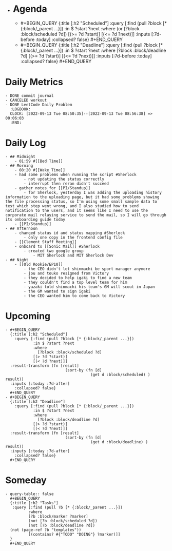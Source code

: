 - # Agenda
	- #+BEGIN_QUERY
	  {:title [:h2 "Scheduled"]
	    :query [:find (pull ?block [* {:block/_parent ...}])
	            :in $ ?start ?next
	            :where
	            (or
	              [?block :block/scheduled ?d])
	            [(>= ?d ?start)]
	            [(<= ?d ?next)]]
	  :inputs [:7d-before :today]
	    :collapsed? false}
	  #+END_QUERY
	- #+BEGIN_QUERY
	  {:title [:h2 "Deadline"]
	    :query [:find (pull ?block [* {:block/_parent ...}])
	            :in $ ?start ?next
	            :where
	              [?block :block/deadline ?d]
	            [(>= ?d ?start)]
	            [(<= ?d ?next)]]
	    :inputs [:7d-before :today]
	    :collapsed? false}
	  #+END_QUERY
# Daily Metrics
	- DONE commit journal
	- CANCELED workout
	- DONE LeetCode Daily Problem
	  :LOGBOOK:
	  CLOCK: [2022-09-13 Tue 08:50:35]--[2022-09-13 Tue 08:56:38] =>  00:06:03
	  :END:
# Daily Log
	- ## Midnight
		- 01:59 #[[Bed Time]]
	- ## Morning
		- 08:20 #[[Wake Time]]
		- had some problems when running the script #Sherlock
			- not updating the status correctly
			- interrupt then reran didn't succeed
		- gather notes for [[PI/Standup]]
			- for Sherlock, yesterday I was adding the uploading history information to the uploading page, but it had some problems showing the file processing status, so I'm using some small sample data to test which step went wrong, and I also studied how to send notification to the users, and it seems like I need to use the corporate mail relaying service to send the mail, so I will go through its onboarding guide today
		- [[PI/Standup]]
	- ## Afternoon
		- changed status id and status mapping #Sherlock
			- only one copy in the frontend config file
		- [[Clement Staff Meeting]]
		- onboard to [[Sonic Mail]] #Sherlock
			- created two google group
				- MIT Sherlock and MIT Sherlock Dev
	- ## Night
		- [[Old Rookie/EP10]]
			- the CEO didn't let shinmachi be sport manager anymore
			- jou and touko resigned from Victory
			- they decided to help igaki to find a new team
			- they couldn't find a top level team for him
			- yazaki told shinmachi his team's GM will scout in Japan
			- the GM wanted to sign igaki
			- the CEO wanted him to come back to Victory
# Upcoming
	- #+BEGIN_QUERY
	  {:title [:h2 "Scheduled"]
	    :query [:find (pull ?block [* {:block/_parent ...}])
	            :in $ ?start ?next
	            :where
	              [?block :block/scheduled ?d]
	            [(> ?d ?start)]
	            [(< ?d ?next)]]
	  :result-transform (fn [result]
	                          (sort-by (fn [d]
	                                     (get d :block/scheduled) ) result))    
	  :inputs [:today :7d-after]
	    :collapsed? false}
	  #+END_QUERY
	- #+BEGIN_QUERY
	  {:title [:h2 "Deadline"]
	    :query [:find (pull ?block [* {:block/_parent ...}])
	            :in $ ?start ?next
	            :where
	              [?block :block/deadline ?d]
	            [(> ?d ?start)]
	            [(< ?d ?next)]]
	  :result-transform (fn [result]
	                          (sort-by (fn [d]
	                                     (get d :block/deadline) ) result))    
	  :inputs [:today :7d-after]
	    :collapsed? false}
	  #+END_QUERY
# Someday
	- query-table:: false
	  #+BEGIN_QUERY
	  {:title [:h2 "Tasks"]
	   :query [:find (pull ?b [* {:block/_parent ...}])
	          :where
	          [?b :block/marker ?marker]
	          (not [?b :block/scheduled ?d])
	          (not [?b :block/deadline ?d])
	  (not (page-ref ?b "templates"))
	          [(contains? #{"TODO" "DOING"} ?marker)]]
	  }
	  #+END_QUERY